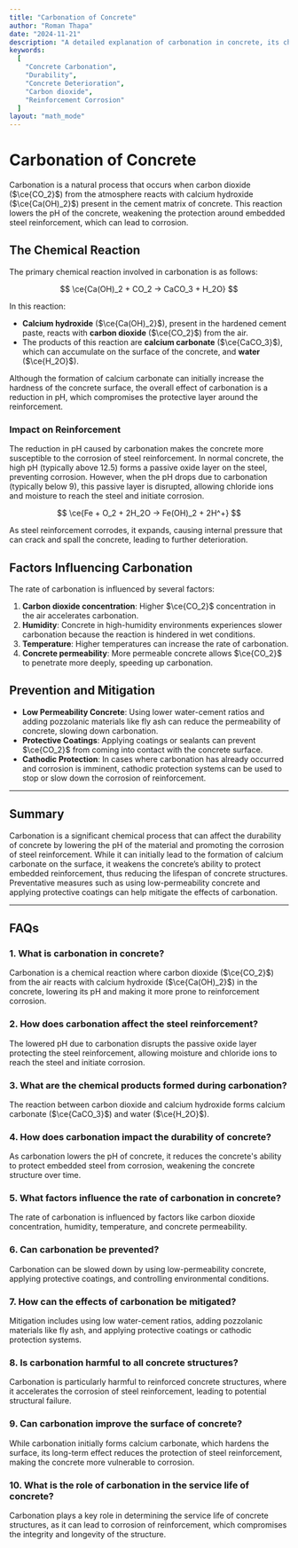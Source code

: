 ```yaml
---
title: "Carbonation of Concrete"
author: "Roman Thapa"
date: "2024-11-21"
description: "A detailed explanation of carbonation in concrete, its chemical process, and its effects on the durability of concrete structures."
keywords:
  [
    "Concrete Carbonation",
    "Durability",
    "Concrete Deterioration",
    "Carbon dioxide",
    "Reinforcement Corrosion"
  ]
layout: "math_mode"
---
```


# Carbonation of Concrete

Carbonation is a natural process that occurs when carbon dioxide ($\ce{CO_2}$) from the atmosphere reacts with calcium hydroxide ($\ce{Ca(OH)_2}$) present in the cement matrix of concrete. This reaction lowers the pH of the concrete, weakening the protection around embedded steel reinforcement, which can lead to corrosion.

## The Chemical Reaction

The primary chemical reaction involved in carbonation is as follows:

$$
\ce{Ca(OH)_2 + CO_2 -> CaCO_3 + H_2O}
$$

In this reaction:
- **Calcium hydroxide** ($\ce{Ca(OH)_2}$), present in the hardened cement paste, reacts with **carbon dioxide** ($\ce{CO_2}$) from the air.
- The products of this reaction are **calcium carbonate** ($\ce{CaCO_3}$), which can accumulate on the surface of the concrete, and **water** ($\ce{H_2O}$).

Although the formation of calcium carbonate can initially increase the hardness of the concrete surface, the overall effect of carbonation is a reduction in pH, which compromises the protective layer around the reinforcement.

### Impact on Reinforcement

The reduction in pH caused by carbonation makes the concrete more susceptible to the corrosion of steel reinforcement. In normal concrete, the high pH (typically above 12.5) forms a passive oxide layer on the steel, preventing corrosion. However, when the pH drops due to carbonation (typically below 9), this passive layer is disrupted, allowing chloride ions and moisture to reach the steel and initiate corrosion.

$$
\ce{Fe + O_2 + 2H_2O -> Fe(OH)_2 + 2H^+}
$$

As steel reinforcement corrodes, it expands, causing internal pressure that can crack and spall the concrete, leading to further deterioration.

## Factors Influencing Carbonation

The rate of carbonation is influenced by several factors:
1. **Carbon dioxide concentration**: Higher $\ce{CO_2}$ concentration in the air accelerates carbonation.
2. **Humidity**: Concrete in high-humidity environments experiences slower carbonation because the reaction is hindered in wet conditions.
3. **Temperature**: Higher temperatures can increase the rate of carbonation.
4. **Concrete permeability**: More permeable concrete allows $\ce{CO_2}$ to penetrate more deeply, speeding up carbonation.

## Prevention and Mitigation

- **Low Permeability Concrete**: Using lower water-cement ratios and adding pozzolanic materials like fly ash can reduce the permeability of concrete, slowing down carbonation.
- **Protective Coatings**: Applying coatings or sealants can prevent $\ce{CO_2}$ from coming into contact with the concrete surface.
- **Cathodic Protection**: In cases where carbonation has already occurred and corrosion is imminent, cathodic protection systems can be used to stop or slow down the corrosion of reinforcement.

---

## Summary

Carbonation is a significant chemical process that can affect the durability of concrete by lowering the pH of the material and promoting the corrosion of steel reinforcement. While it can initially lead to the formation of calcium carbonate on the surface, it weakens the concrete’s ability to protect embedded reinforcement, thus reducing the lifespan of concrete structures. Preventative measures such as using low-permeability concrete and applying protective coatings can help mitigate the effects of carbonation.

---

## FAQs

### 1. What is carbonation in concrete?
Carbonation is a chemical reaction where carbon dioxide ($\ce{CO_2}$) from the air reacts with calcium hydroxide ($\ce{Ca(OH)_2}$) in the concrete, lowering its pH and making it more prone to reinforcement corrosion.

### 2. How does carbonation affect the steel reinforcement?
The lowered pH due to carbonation disrupts the passive oxide layer protecting the steel reinforcement, allowing moisture and chloride ions to reach the steel and initiate corrosion.

### 3. What are the chemical products formed during carbonation?
The reaction between carbon dioxide and calcium hydroxide forms calcium carbonate ($\ce{CaCO_3}$) and water ($\ce{H_2O}$).

### 4. How does carbonation impact the durability of concrete?
As carbonation lowers the pH of concrete, it reduces the concrete's ability to protect embedded steel from corrosion, weakening the concrete structure over time.

### 5. What factors influence the rate of carbonation in concrete?
The rate of carbonation is influenced by factors like carbon dioxide concentration, humidity, temperature, and concrete permeability.

### 6. Can carbonation be prevented?
Carbonation can be slowed down by using low-permeability concrete, applying protective coatings, and controlling environmental conditions.

### 7. How can the effects of carbonation be mitigated?
Mitigation includes using low water-cement ratios, adding pozzolanic materials like fly ash, and applying protective coatings or cathodic protection systems.

### 8. Is carbonation harmful to all concrete structures?
Carbonation is particularly harmful to reinforced concrete structures, where it accelerates the corrosion of steel reinforcement, leading to potential structural failure.

### 9. Can carbonation improve the surface of concrete?
While carbonation initially forms calcium carbonate, which hardens the surface, its long-term effect reduces the protection of steel reinforcement, making the concrete more vulnerable to corrosion.

### 10. What is the role of carbonation in the service life of concrete?
Carbonation plays a key role in determining the service life of concrete structures, as it can lead to corrosion of reinforcement, which compromises the integrity and longevity of the structure.
